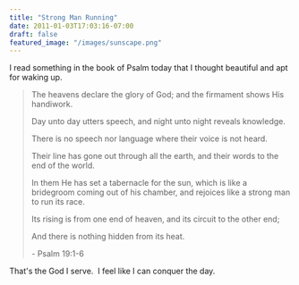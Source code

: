 ```yaml
---
title: "Strong Man Running"
date: 2011-01-03T17:03:16-07:00
draft: false
featured_image: "/images/sunscape.png"
---
```


I read something in the book of Psalm today that I thought beautiful and apt for waking up.

> The heavens declare the glory of God; and the firmament shows His handiwork.
> 
> Day unto day utters speech, and night unto night reveals knowledge.
> 
> There is no speech nor language where their voice is not heard.
> 
> Their line has gone out through all the earth, and their words to the end of the world.
> 
> In them He has set a tabernacle for the sun, which is like a bridegroom coming out of his chamber, and rejoices like a strong man to run its race.
> 
> Its rising is from one end of heaven, and its circuit to the other end;
> 
> And there is nothing hidden from its heat.
>
> \- Psalm 19:1-6

That's the God I serve.  I feel like I can conquer the day.
